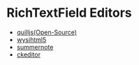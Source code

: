 # RichTextField Editors

- [quilljs(Open-Source)](https://github.com/abhi7745/html_helper/tree/master/RichTextField_Editors/quilljs)
- [wysihtml5](https://github.com/abhi7745/html_helper/tree/master/RichTextField_Editors/wysihtml5)
- [summernote](https://github.com/abhi7745/html_helper/tree/master/RichTextField_Editors/summernote)
- [ckeditor](https://github.com/abhi7745/html_helper/tree/master/RichTextField_Editors/ckeditor)